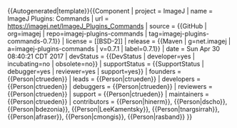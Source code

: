 <noinclude>{{Autogenerated|template}}</noinclude>{{Component
| project = ImageJ
| name = ImageJ Plugins: Commands
| url = https://imagej.net/ImageJ_Plugins_Commands
| source = {{GitHub | org=imagej | repo=imagej-plugins-commands | tag=imagej-plugins-commands-0.7.1}}
| license = [[BSD-2]]
| release = {{Maven | g=net.imagej | a=imagej-plugins-commands | v=0.7.1 | label=0.7.1}}
| date = Sun Apr 30 08:40:21 CDT 2017
| devStatus = {{DevStatus | developer=yes | incubating=no | obsolete=no}}
| supportStatus = {{SupportStatus | debugger=yes | reviewer=yes | support=yes}}
| founders = {{Person|ctrueden}}
| leads = {{Person|ctrueden}}
| developers = {{Person|ctrueden}}
| debuggers = {{Person|ctrueden}}
| reviewers = {{Person|ctrueden}}
| support = {{Person|ctrueden}}
| maintainers = {{Person|ctrueden}}
| contributors = {{Person|hinerm}}, {{Person|dscho}}, {{Person|bdezonia}}, {{Person|LeeKamentsky}}, {{Person|tnargsirrah}}, {{Person|afraser}}, {{Person|cmongis}}, {{Person|rasband}}
}}
